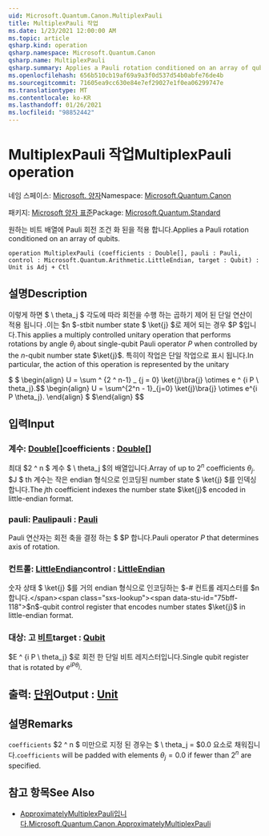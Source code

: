 ```yaml
---
uid: Microsoft.Quantum.Canon.MultiplexPauli
title: MultiplexPauli 작업
ms.date: 1/23/2021 12:00:00 AM
ms.topic: article
qsharp.kind: operation
qsharp.namespace: Microsoft.Quantum.Canon
qsharp.name: MultiplexPauli
qsharp.summary: Applies a Pauli rotation conditioned on an array of qubits.
ms.openlocfilehash: 656b510cb19af69a9a3f0d537d54b0abfe76de4b
ms.sourcegitcommit: 71605ea9cc630e84e7ef29027e1f0ea06299747e
ms.translationtype: MT
ms.contentlocale: ko-KR
ms.lasthandoff: 01/26/2021
ms.locfileid: "98852442"
---
```

# <a name="multiplexpauli-operation"></a><span data-ttu-id="75bff-102">MultiplexPauli 작업</span><span class="sxs-lookup"><span data-stu-id="75bff-102">MultiplexPauli operation</span></span>

<span data-ttu-id="75bff-103">네임 스페이스: [Microsoft. 양자](xref:Microsoft.Quantum.Canon)</span><span class="sxs-lookup"><span data-stu-id="75bff-103">Namespace: [Microsoft.Quantum.Canon](xref:Microsoft.Quantum.Canon)</span></span>

<span data-ttu-id="75bff-104">패키지: [Microsoft 양자 표준](https://nuget.org/packages/Microsoft.Quantum.Standard)</span><span class="sxs-lookup"><span data-stu-id="75bff-104">Package: [Microsoft.Quantum.Standard](https://nuget.org/packages/Microsoft.Quantum.Standard)</span></span>


<span data-ttu-id="75bff-105">원하는 비트 배열에 Pauli 회전 조건 화 된을 적용 합니다.</span><span class="sxs-lookup"><span data-stu-id="75bff-105">Applies a Pauli rotation conditioned on an array of qubits.</span></span>

```qsharp
operation MultiplexPauli (coefficients : Double[], pauli : Pauli, control : Microsoft.Quantum.Arithmetic.LittleEndian, target : Qubit) : Unit is Adj + Ctl
```


## <a name="description"></a><span data-ttu-id="75bff-106">설명</span><span class="sxs-lookup"><span data-stu-id="75bff-106">Description</span></span>

<span data-ttu-id="75bff-107">이렇게 하면 $ \ theta_j $ 각도에 따라 회전을 수행 하는 곱하기 제어 된 단일 연산이 적용 됩니다 .이는 $n $-stbit number state $ \ket{j} $로 제어 되는 경우 $P $입니다.</span><span class="sxs-lookup"><span data-stu-id="75bff-107">This applies a multiply controlled unitary operation that performs rotations by angle $\theta_j$ about single-qubit Pauli operator $P$ when controlled by the $n$-qubit number state $\ket{j}$.</span></span>
<span data-ttu-id="75bff-108">특히이 작업은 단일 작업으로 표시 됩니다.</span><span class="sxs-lookup"><span data-stu-id="75bff-108">In particular, the action of this operation is represented by the unitary</span></span>

<span data-ttu-id="75bff-109">$ $ \begin{align} U = \sum ^ {2 ^ n-1} _ {j = 0} \ket{j}\bra{j} \otimes e ^ {i P \ theta_j}.</span><span class="sxs-lookup"><span data-stu-id="75bff-109">$$ \begin{align} U = \sum^{2^n - 1}_{j=0} \ket{j}\bra{j} \otimes e^{i P \theta_j}.</span></span>
<span data-ttu-id="75bff-110">\end{align} $ $</span><span class="sxs-lookup"><span data-stu-id="75bff-110">\end{align} $$</span></span>

## <a name="input"></a><span data-ttu-id="75bff-111">입력</span><span class="sxs-lookup"><span data-stu-id="75bff-111">Input</span></span>

### <a name="coefficients--double"></a><span data-ttu-id="75bff-112">계수: [Double](xref:microsoft.quantum.lang-ref.double)[]</span><span class="sxs-lookup"><span data-stu-id="75bff-112">coefficients : [Double](xref:microsoft.quantum.lang-ref.double)[]</span></span>

<span data-ttu-id="75bff-113">최대 $2 ^ n $ 계수 $ \ theta_j $의 배열입니다.</span><span class="sxs-lookup"><span data-stu-id="75bff-113">Array of up to $2^n$ coefficients $\theta_j$.</span></span> <span data-ttu-id="75bff-114">$J $ th 계수는 작은 endian 형식으로 인코딩된 number state $ \ket{j} $를 인덱싱합니다.</span><span class="sxs-lookup"><span data-stu-id="75bff-114">The $j$th coefficient indexes the number state $\ket{j}$ encoded in little-endian format.</span></span>


### <a name="pauli--pauli"></a><span data-ttu-id="75bff-115">pauli: [Pauli](xref:microsoft.quantum.lang-ref.pauli)</span><span class="sxs-lookup"><span data-stu-id="75bff-115">pauli : [Pauli](xref:microsoft.quantum.lang-ref.pauli)</span></span>

<span data-ttu-id="75bff-116">Pauli 연산자는 회전 축을 결정 하는 $ $P 합니다.</span><span class="sxs-lookup"><span data-stu-id="75bff-116">Pauli operator $P$ that determines axis of rotation.</span></span>


### <a name="control--littleendian"></a><span data-ttu-id="75bff-117">컨트롤: [LittleEndian](xref:Microsoft.Quantum.Arithmetic.LittleEndian)</span><span class="sxs-lookup"><span data-stu-id="75bff-117">control : [LittleEndian](xref:Microsoft.Quantum.Arithmetic.LittleEndian)</span></span>

<span data-ttu-id="75bff-118">숫자 상태 $ \ket{j} $를 거의 endian 형식으로 인코딩하는 $-# 컨트롤 레지스터를 $n 합니다.</span><span class="sxs-lookup"><span data-stu-id="75bff-118">$n$-qubit control register that encodes number states $\ket{j}$ in little-endian format.</span></span>


### <a name="target--qubit"></a><span data-ttu-id="75bff-119">대상: 고 [비트](xref:microsoft.quantum.lang-ref.qubit)</span><span class="sxs-lookup"><span data-stu-id="75bff-119">target : [Qubit](xref:microsoft.quantum.lang-ref.qubit)</span></span>

<span data-ttu-id="75bff-120">$E ^ {i P \ theta_j} $로 회전 한 단일 비트 레지스터입니다.</span><span class="sxs-lookup"><span data-stu-id="75bff-120">Single qubit register that is rotated by $e^{i P \theta_j}$.</span></span>



## <a name="output--unit"></a><span data-ttu-id="75bff-121">출력: [단위](xref:microsoft.quantum.lang-ref.unit)</span><span class="sxs-lookup"><span data-stu-id="75bff-121">Output : [Unit](xref:microsoft.quantum.lang-ref.unit)</span></span>



## <a name="remarks"></a><span data-ttu-id="75bff-122">설명</span><span class="sxs-lookup"><span data-stu-id="75bff-122">Remarks</span></span>

<span data-ttu-id="75bff-123">`coefficients` $2 ^ n $ 미만으로 지정 된 경우는 $ \ theta_j = $0.0 요소로 채워집니다.</span><span class="sxs-lookup"><span data-stu-id="75bff-123">`coefficients` will be padded with elements $\theta_j = 0.0$ if fewer than $2^n$ are specified.</span></span>

## <a name="see-also"></a><span data-ttu-id="75bff-124">참고 항목</span><span class="sxs-lookup"><span data-stu-id="75bff-124">See Also</span></span>

- [<span data-ttu-id="75bff-125">ApproximatelyMultiplexPauli입니다.</span><span class="sxs-lookup"><span data-stu-id="75bff-125">Microsoft.Quantum.Canon.ApproximatelyMultiplexPauli</span></span>](xref:Microsoft.Quantum.Canon.ApproximatelyMultiplexPauli)